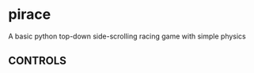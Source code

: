 # pirace
A basic python top-down side-scrolling racing game with simple physics

CONTROLS
----------------------------------------------------------------------

